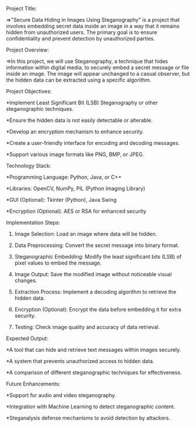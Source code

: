 Project Title:

  =>"Secure Data Hiding in Images Using Steganography" is a project that involves embedding secret data inside an image in a way that it remains hidden from unauthorized users. 
     The primary goal is to ensure confidentiality and prevent detection by unauthorized parties.

Project Overview:

  =>In this project, we will use Steganography, a technique that hides information within digital media, to securely embed a secret message or file inside an image. The image will appear unchanged to a casual observer, but the hidden data can be extracted using a specific algorithm.

Project Objectives:

*Implement Least Significant Bit (LSB) Steganography or other steganographic techniques.

*Ensure the hidden data is not easily detectable or alterable.

*Develop an encryption mechanism to enhance security.

*Create a user-friendly interface for encoding and decoding messages.

*Support various image formats like PNG, BMP, or JPEG.


Technology Stack:

*Programming Language: Python, Java, or C++

*Libraries: OpenCV, NumPy, PIL (Python Imaging Library)

*GUI (Optional): Tkinter (Python), Java Swing

*Encryption (Optional): AES or RSA for enhanced security


Implementation Steps:

1. Image Selection: Load an image where data will be hidden.


2. Data Preprocessing: Convert the secret message into binary format.


3. Steganographic Embedding: Modify the least significant bits (LSB) of pixel values to embed the message.


4. Image Output: Save the modified image without noticeable visual changes.


5. Extraction Process: Implement a decoding algorithm to retrieve the hidden data.


6. Encryption (Optional): Encrypt the data before embedding it for extra security.


7. Testing: Check image quality and accuracy of data retrieval.



Expected Output:

*A tool that can hide and retrieve text messages within images securely.

*A system that prevents unauthorized access to hidden data.

*A comparison of different steganographic techniques for effectiveness.


Future Enhancements:

*Support for audio and video steganography.

*Integration with Machine Learning to detect steganographic content.

*Steganalysis defense mechanisms to avoid detection by attackers.

